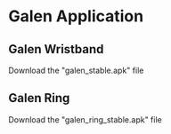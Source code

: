 # Galen Application

Galen Wristband
--
Download the "galen_stable.apk" file


Galen Ring
-- 
Download the "galen_ring_stable.apk" file
